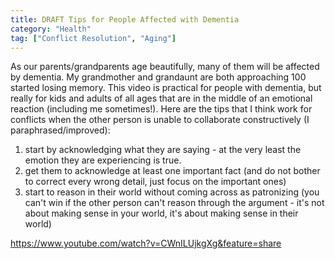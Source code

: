 ```yaml
---
title: DRAFT Tips for People Affected with Dementia
category: "Health"
tag: ["Conflict Resolution", "Aging"]
---
```


As our parents/grandparents age beautifully, many of them will be affected by dementia. My grandmother and grandaunt are both approaching 100 started losing memory. This video is practical for people with dementia, but really for kids and adults of all ages that are in the middle of an emotional reaction (including me sometimes!). Here are the tips that I think work for conflicts when the other person is unable to collaborate constructively (I paraphrased/improved):
1) start by acknowledging what they are saying - at the very least the emotion they are experiencing is true.
2) get them to acknowledge at least one important fact (and do not bother to correct every wrong detail, just focus on the important ones)
3) start to reason in their world without coming across as patronizing (you can't win if the other person can't reason through the argument - it's not about making sense in your world, it's about making sense in their world)

https://www.youtube.com/watch?v=CWnILUjkgXg&feature=share
